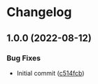 # Changelog

## 1.0.0 (2022-08-12)


### Bug Fixes

* Initial commit ([c514fcb](https://github.com/jacobsvante/version-tag-docker-image/commit/c514fcb184206ccc87ab0377bedf3c540a30810a))
